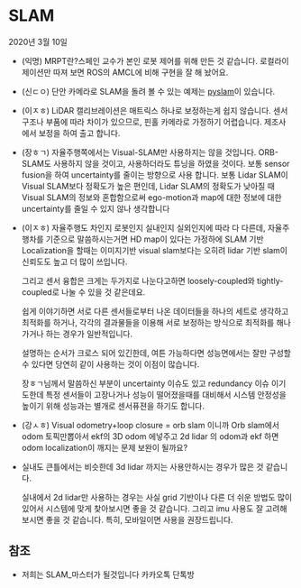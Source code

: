 # SLAM

2020년 3월 10일

- (익명) MRPT란?스페인 교수가 본인 로봇 제어를 위해 만든 것 같습니다. 로컬라이제이션만 따져 보면 ROS의 AMCL에 비해 구현을 잘 해 놨어요.

- (신ㄷㅇ) 단안 카메라로 SLAM을 돌려 볼 수 있는 예제는 [pyslam](https://github.com/luigifreda/pyslam)이 있습니다.
- (이ㅈㅎ) LiDAR 캘리브레이션은 매트릭스 하나로 보정하는게 쉽지 않습니다. 센서 구조나 부품에 따라 차이가 있으므로, 핀홀 카메라로 가정하기 어렵습니다. 제조사에서 보정을 하여 출고 합니다.
- (장ㅎㄱ) 자율주행쪽에서는 Visual-SLAM만 사용하지는 않을 것입니다. ORB-SLAM도 사용하지 않을 것이고, 사용하더라도 튜닝을 하였을 것이다. 보통 sensor fusion을 하여 uncertainty를 줄이는 방향으로 사용 합니다.  보통 Lidar SLAM이 Visual SLAM보다 정확도가 높은 편인데, Lidar SLAM의 정확도가 낮아질 때 Visual SLAM의 정보와 혼합함으로써 ego-motion과 map에 대한 정보에 대한 uncertainty를 줄일 수 있지 않나 생각합니다

- (이ㅈㅎ) 자율주행도 차인지 로봇인지 실내인지 실외인지에 따라 다 다른데, 자율주행차를 기준으로 말씀하시는거면 HD map이 있다는 가정하에 SLAM 기반 Localization을 할때는 이미지기반 visual slam보다는 오히려 lidar 기반 slam이 신뢰도도 높고 더 많이 쓰입니다. 

  그리고 센서 융합은 크게는 두가지로 나눈다고하면 loosely-coupled와 tightly-coupled로 나눌 수 있을 것 같은데요. 

  쉽게 이야기하면 서로 다른 센서들로부터 나온 데이터들을 하나의 세트로 생각하고 최적화를 하거나, 각각의 결과물들을 이용해 서로 보정하는 방식으로 최적화를 해나가거나 하는 경우가 일반적입니다.

  설명하는 순서가 크로스 되어 있긴한데, 여튼 가능하다면 성능면에서는 잘만 구성할 수 있다면 당연히 같이 사용하는 것이 이점이 많습니다.

  장ㅎㄱ님께서 말씀하신 부분이 uncertainty 이슈도 있고 redundancy 이슈 이기도한데 특정 센서들이 고장나거나 성능이 떨어졌을때를 대비해서 시스템 안정성을 높이기 위해 성능과는 별개로 센서퓨젼을 하기도 합니다.

- (강ㅅㅎ) Visual odometry+loop closure = orb slam 이니까 Orb slam에서 odom 토픽만뽑아서 ekf의 3D odom 에넣주고 2d lidar 의 odom과 ekf 하면 odom localization이 깨지는 문제 보완이 될까요?

- 실내도 큰틀에서는 비슷한데 3d lidar 까지는 사용안하시는 경우가 많은 것 같습니다.

  실내에서 2d lidar만 사용하는 경우는 사실 grid 기반이나 다른 더 쉬운 방법도 많이 있어서 시스템에 맞게 찾아보시면 좋을 것 같습니다. 그리고 imu 사용도 잘 고려해보시면 좋을 것 같습니다. 특히, 모바일이면 사용을 권장드립니다.



## 참조

- 저희는 SLAM_마스터가 될것입니다 카카오톡 단톡방